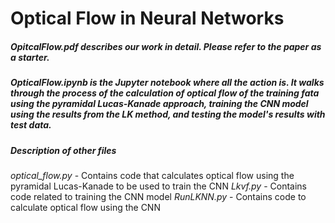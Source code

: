 # Optical Flow in Neural Networks

##### *OpitcalFlow.pdf* describes our work in detail. Please refer to the paper as a starter.

##### *OpticalFlow.ipynb* is the Jupyter notebook where all the action is. It walks through the process of the calculation of optical flow of the training fata using the pyramidal Lucas-Kanade approach, training the CNN model using the results from the LK method, and testing the model's results with test data.

##### Description of other files

*optical_flow.py* - Contains code that calculates optical flow using the pyramidal Lucas-Kanade to be used to train the CNN
*Lkvf.py* - Contains code related to training the CNN model
*RunLKNN.py* - Contains code to calculate optical flow using the CNN
